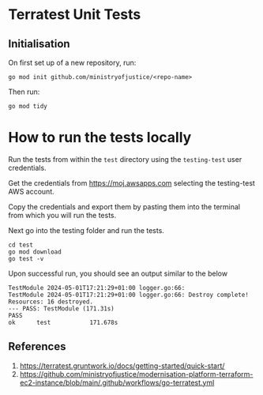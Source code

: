 # Terratest Unit Tests

## Initialisation

On first set up of a new repository, run:

```
go mod init github.com/ministryofjustice/<repo-name>
```

Then run:

```
go mod tidy
```

# How to run the tests locally

Run the tests from within the `test` directory using the `testing-test` user credentials.

Get the credentials from https://moj.awsapps.com selecting the testing-test AWS account.

Copy the credentials and export them by pasting them into the terminal from which you will run the tests.

Next go into the testing folder and run the tests.

```
cd test
go mod download
go test -v
```

Upon successful run, you should see an output similar to the below

```
TestModule 2024-05-01T17:21:29+01:00 logger.go:66:
TestModule 2024-05-01T17:21:29+01:00 logger.go:66: Destroy complete! Resources: 16 destroyed.
--- PASS: TestModule (171.31s)
PASS
ok  	test	       171.678s
```

## References

1. https://terratest.gruntwork.io/docs/getting-started/quick-start/
2. https://github.com/ministryofjustice/modernisation-platform-terraform-ec2-instance/blob/main/.github/workflows/go-terratest.yml